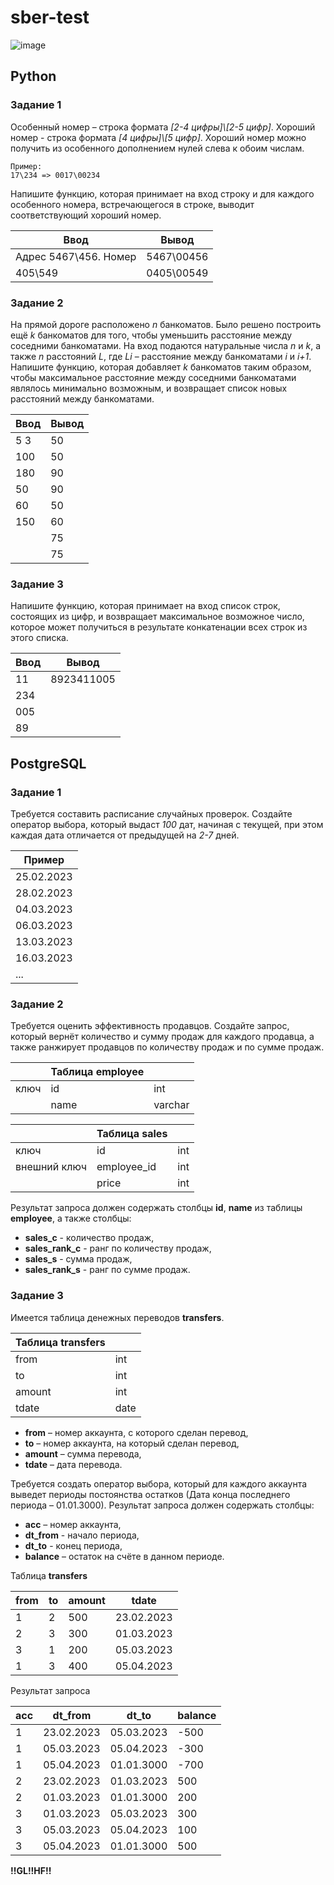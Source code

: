 # sber-test
![image](https://i.ibb.co/Jy11cyn/kandinsky-download-1698015283896.png)


## Python


### Задание 1

Особенный номер – строка формата *\[2-4 цифры]\\\[2-5 цифр]*. Хороший номер - строка формата *\[4 цифры]\\\[5 цифр]*. Хороший номер можно получить из особенного дополнением нулей слева к обоим числам.

    Пример:
    17\234 => 0017\00234 

Напишите функцию, которая принимает на вход строку и для каждого особенного номера, встречающегося в строке, выводит соответствующий хороший номер.

| Ввод  | Вывод |
| ------------- | ------------- |
| Адрес 5467\456. Номер  | 5467\00456  |
| 405\549  | 0405\00549  |


### Задание 2

На прямой дороге расположено *n* банкоматов. Было решено построить ещё *k* банкоматов для того, чтобы уменьшить расстояние между соседними банкоматами. 
На вход подаются натуральные числа *n* и *k*, а также *n* расстояний *L*, где *Li* – расстояние между банкоматами *i* и  *i+1*. Напишите функцию, которая добавляет *k* банкоматов таким образом, чтобы максимальное расстояние между соседними банкоматами являлось минимально возможным, и возвращает список новых расстояний между банкоматами.

| Ввод  | Вывод |
| ------------- | ------------- |
| 5 3  | 50  |
| 100  | 50  |
| 180  | 90  |
| 50  | 90  |
| 60  | 50  |
| 150  | 60  |
|   | 75  |
|   | 75  |


### Задание 3

Напишите функцию, которая принимает на вход список строк, состоящих из цифр, и возвращает максимальное возможное число, которое может получиться в результате конкатенации всех строк из этого списка.

| Ввод  | Вывод |
| ------------- | ------------- |
| 11  | 8923411005  |
| 234  |   |
| 005  |   |
| 89  |   |



## PostgreSQL


### Задание 1

Требуется составить расписание случайных проверок. Создайте оператор выбора, который выдаст *100* дат, начиная с текущей, при этом каждая дата отличается от предыдущей на *2-7* дней.

| Пример |
| ------------- |
| 25.02.2023  |
| 28.02.2023  |
| 04.03.2023  |
| 06.03.2023  |
| 13.03.2023  |
| 16.03.2023  |
| ...  |


### Задание 2

Требуется оценить эффективность продавцов. Создайте запрос, который вернёт количество и сумму продаж для каждого продавца, а также ранжирует продавцов по количеству продаж и по сумме продаж.

| | Таблица employee | |
| ------------- | ------------- | ------------- |
| ключ  | id  | int  |
|  | name  | varchar  |

|  | Таблица sales | |
| ------------- | ------------- | ------------- |
| ключ  | id  | int  |
| внешний ключ  | employee_id  | int  |
|  | price  | int  |

Результат запроса должен содержать столбцы **id**, **name** из таблицы **employee**, а также столбцы:
- **sales_c** - количество продаж, 
- **sales_rank_c** - ранг по количеству продаж, 
- **sales_s** - сумма продаж, 
- **sales_rank_s** -  ранг по сумме продаж.


### Задание 3

Имеется таблица денежных переводов **transfers**.

| Таблица transfers |  |
| ------------- | ------------- |
| from | int  |
| to  | int  |
| amount | int  |
| tdate | date  |

- **from** – номер аккаунта, с которого сделан перевод,
- **to** – номер аккаунта, на который сделан перевод,
- **amount** – сумма перевода,
- **tdate** – дата перевода.

Требуется создать оператор выбора, который для каждого аккаунта выведет периоды постоянства остатков (Дата конца последнего периода – 01.01.3000). Результат запроса должен содержать столбцы:
- **acc** – номер аккаунта,
- **dt_from** - начало периода,
- **dt_to** - конец периода,
- **balance** – остаток на счёте в данном периоде.

Таблица **transfers**

| from | to | amount | tdate |
| ------------- | ------------- | ------------- | ------------- |
| 1 | 2 | 500 | 23.02.2023 |
| 2 | 3 | 300 | 01.03.2023 |
| 3 | 1 | 200 | 05.03.2023 |
| 1 | 3 | 400 | 05.04.2023 |

Результат запроса

| acc | dt_from | dt_to | balance |
| ------------- | ------------- | ------------- | ------------- |
| 1 | 23.02.2023 | 05.03.2023 | -500 |
| 1 | 05.03.2023 | 05.04.2023 | -300 |
| 1 | 05.04.2023 | 01.01.3000 | -700 |
| 2 | 23.02.2023 | 01.03.2023 | 500 |
| 2 | 01.03.2023 | 01.01.3000 | 200 |
| 3 | 01.03.2023 | 05.03.2023 | 300 |
| 3 | 05.03.2023 | 05.04.2023 | 100 |
| 3 | 05.04.2023 | 01.01.3000 | 500 |



**!!GL!!HF!!**
 
